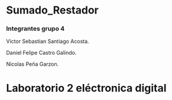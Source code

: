 # Sumado_Restador
### Integrantes grupo 4
Victor Sebastian Santiago Acosta.

Daniel Felipe Castro Galindo.

Nicolas Peña Garzon.

# Laboratorio 2 eléctronica digital
